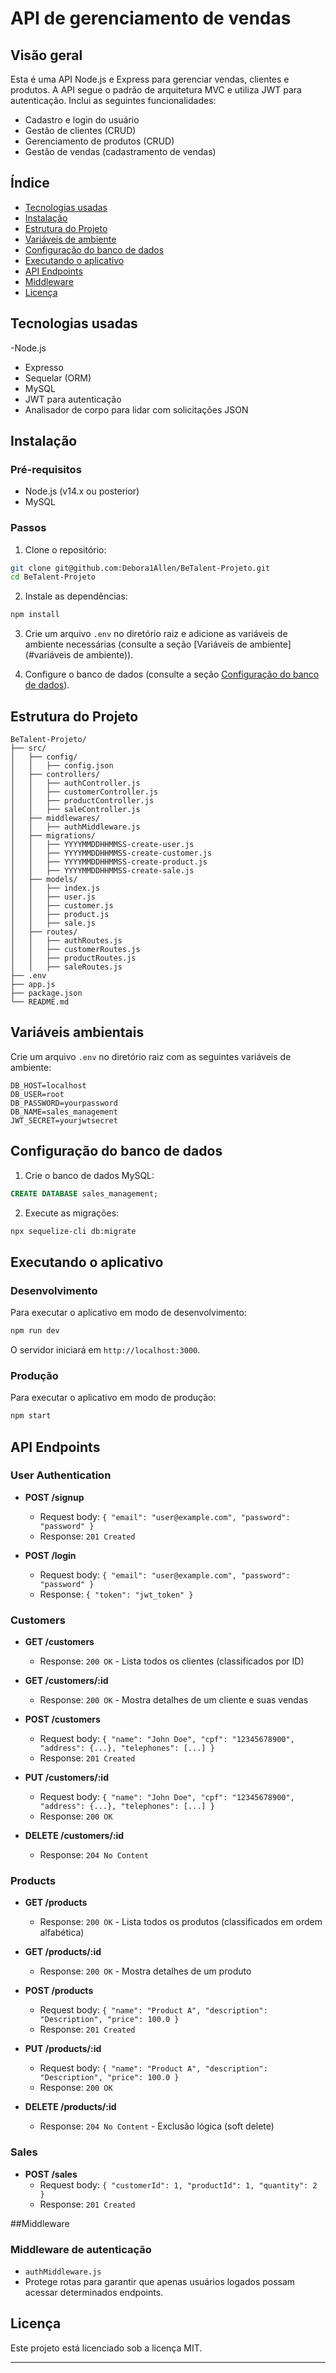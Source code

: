 # API de gerenciamento de vendas

## Visão geral

Esta é uma API Node.js e Express para gerenciar vendas, clientes e produtos. A API segue o padrão de arquitetura MVC e utiliza JWT para autenticação. Inclui as seguintes funcionalidades:

- Cadastro e login do usuário
- Gestão de clientes (CRUD)
- Gerenciamento de produtos (CRUD)
- Gestão de vendas (cadastramento de vendas)

## Índice

- [Tecnologias usadas](#tecnologias-usadas)
- [Instalação](#instalação)
- [Estrutura do Projeto](#estrutura-do-projeto)
- [Variáveis ​​de ambiente](#variáveis-de-ambiente)
- [Configuração do banco de dados](#database-setup)
- [Executando o aplicativo](#running-the-application)
- [API Endpoints](#api-endpoints)
- [Middleware](#middleware)
- [Licença](#licença)

## Tecnologias usadas

-Node.js
- Expresso
- Sequelar (ORM)
- MySQL
- JWT para autenticação
- Analisador de corpo para lidar com solicitações JSON

## Instalação

### Pré-requisitos

- Node.js (v14.x ou posterior)
- MySQL

### Passos

1. Clone o repositório:
 ```bash
 git clone git@github.com:Debora1Allen/BeTalent-Projeto.git
 cd BeTalent-Projeto
 ```

2. Instale as dependências:
 ```bash
 npm install
 ```

3. Crie um arquivo `.env` no diretório raiz e adicione as variáveis ​​de ambiente necessárias (consulte a seção [Variáveis ​​de ambiente](#variáveis ​​de ambiente)).

4. Configure o banco de dados (consulte a seção [Configuração do banco de dados](#database-setup)).

## Estrutura do Projeto

```
BeTalent-Projeto/
├── src/
│   ├── config/
│   │   ├── config.json
│   ├── controllers/
│   │   ├── authController.js
│   │   ├── customerController.js
│   │   ├── productController.js
│   │   ├── saleController.js
│   ├── middlewares/
│   │   ├── authMiddleware.js
│   ├── migrations/
│   │   ├── YYYYMMDDHHMMSS-create-user.js
│   │   ├── YYYYMMDDHHMMSS-create-customer.js
│   │   ├── YYYYMMDDHHMMSS-create-product.js
│   │   ├── YYYYMMDDHHMMSS-create-sale.js
│   ├── models/
│   │   ├── index.js
│   │   ├── user.js
│   │   ├── customer.js
│   │   ├── product.js
│   │   ├── sale.js
│   ├── routes/
│   │   ├── authRoutes.js
│   │   ├── customerRoutes.js
│   │   ├── productRoutes.js
│   │   ├── saleRoutes.js
├── .env
├── app.js
├── package.json
└── README.md

```

## Variáveis ​​ambientais

Crie um arquivo `.env` no diretório raiz com as seguintes variáveis ​​de ambiente:

```
DB_HOST=localhost
DB_USER=root
DB_PASSWORD=yourpassword
DB_NAME=sales_management
JWT_SECRET=yourjwtsecret
```

## Configuração do banco de dados

1. Crie o banco de dados MySQL:
 ```sql
 CREATE DATABASE sales_management;
 ```

2. Execute as migrações:
 ```bash
npx sequelize-cli db:migrate
 ```

## Executando o aplicativo

### Desenvolvimento

Para executar o aplicativo em modo de desenvolvimento:

```bash
npm run dev
```

O servidor iniciará em `http://localhost:3000`.

### Produção

Para executar o aplicativo em modo de produção:

```bash
npm start
```

## API Endpoints

### User Authentication

- **POST /signup**
  - Request body: `{ "email": "user@example.com", "password": "password" }`
  - Response: `201 Created`

- **POST /login**
  - Request body: `{ "email": "user@example.com", "password": "password" }`
  - Response: `{ "token": "jwt_token" }`

### Customers

- **GET /customers**
  - Response: `200 OK` - Lista todos os clientes (classificados por ID)

- **GET /customers/:id**
  - Response: `200 OK` - Mostra detalhes de um cliente e suas vendas

- **POST /customers**
  - Request body: `{ "name": "John Doe", "cpf": "12345678900", "address": {...}, "telephones": [...] }`
  - Response: `201 Created`

- **PUT /customers/:id**
  - Request body: `{ "name": "John Doe", "cpf": "12345678900", "address": {...}, "telephones": [...] }`
  - Response: `200 OK`

- **DELETE /customers/:id**
  - Response: `204 No Content`

### Products

- **GET /products**
  - Response: `200 OK` - Lista todos os produtos (classificados em ordem alfabética)

- **GET /products/:id**
  - Response: `200 OK` - Mostra detalhes de um produto

- **POST /products**
  - Request body: `{ "name": "Product A", "description": "Description", "price": 100.0 }`
  - Response: `201 Created`

- **PUT /products/:id**
  - Request body: `{ "name": "Product A", "description": "Description", "price": 100.0 }`
  - Response: `200 OK`

- **DELETE /products/:id**
  - Response: `204 No Content` - Exclusão lógica (soft delete)

### Sales

- **POST /sales**
  - Request body: `{ "customerId": 1, "productId": 1, "quantity": 2 }`
  - Response: `201 Created`

##Middleware

### Middleware de autenticação

- `authMiddleware.js`
 - Protege rotas para garantir que apenas usuários logados possam acessar determinados endpoints.

## Licença

Este projeto está licenciado sob a licença MIT.

---